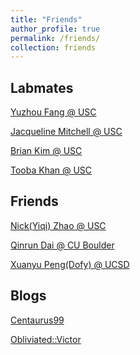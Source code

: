 ```yaml
---
title: "Friends"
author_profile: true
permalink: /friends/
collection: friends
---
```


Labmates
-------------
[Yuzhou Fang @ USC](https://yuzhou-fang.github.io/)

[Jacqueline Mitchell @ USC](https://jlmitche23.github.io/)

[Brian Kim @ USC](https://briankim113.github.io/page/)

[Tooba Khan @ USC](https://khantooba.github.io/)


Friends
------------
[Nick(Yiqi) Zhao @ USC](https://zhaoy37.github.io/)

[Qinrun Dai @ CU Boulder](https://i.secondst.org/)

[Xuanyu Peng(Dofy) @ UCSD](https://home.dofy.top/)

Blogs
-----------
[Centaurus99](https://centaurus99.top/)

[Obliviated::Victor](https://obliv.me/)
